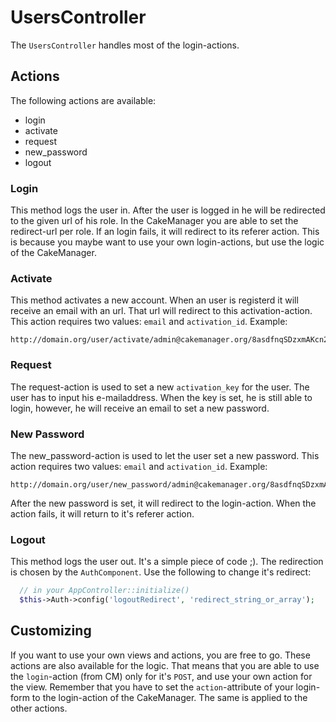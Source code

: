 UsersController
===============

The `UsersController` handles most of the login-actions. 


Actions
-------

The following actions are available:

- login
- activate
- request
- new_password
- logout

### Login

This method logs the user in. After the user is logged in he will be redirected to the given url of his role. 
In the CakeManager you are able to set the redirect-url per role.
If an login fails, it will redirect to its referer action. 
This is because you maybe want to use your own login-actions, but use the logic of the CakeManager.

### Activate

This method activates a new account. When an user is registerd it will receive an email with an url. 
That url will redirect to this activation-action. This action requires two values: `email` and `activation_id`. Example:

```
http://domain.org/user/activate/admin@cakemanager.org/8asdfnqSDzxmAKcn237KJHf
```

### Request

The request-action is used to set a new `activation_key` for the user. The user has to input his e-mailaddress.
When the key is set, he is still able to login, however, he will receive an email to set a new password.

### New Password

The new_password-action is used to let the user set a new password. 
This action requires two values: `email` and `activation_id`. Example: 

```
http://domain.org/user/new_password/admin@cakemanager.org/8asdfnqSDzxmAKcn237KJHf
```

After the new password is set, it will redirect to the login-action. When the action fails, it will return to it's referer action.

### Logout

This method logs the user out. It's a simple piece of code ;). The redirection is chosen by the `AuthComponent`.
Use the following to change it's redirect:

```php
  // in your AppController::initialize()
  $this->Auth->config('logoutRedirect', 'redirect_string_or_array');
```

Customizing
-----------

If you want to use your own views and actions, you are free to go. These actions are also available for the logic. 
That means that you are able to use the `login`-action (from CM) only for it's `POST`, and use your own action for the view.
Remember that you have to set the `action`-attribute of your login-form to the login-action of the CakeManager.
The same is applied to the other actions.


